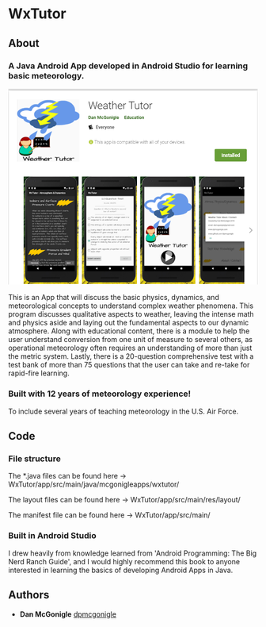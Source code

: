 # WxTutor

## About

### A Java Android App developed in Android Studio for learning basic meteorology.

![Android Store Page](./screenshots/android_store.png)

This is an App that will discuss the basic physics, dynamics, and meteorological concepts to understand complex weather phenomena. This program discusses qualitative aspects to weather, leaving the intense math and physics aside and laying out the fundamental aspects to our dynamic atmosphere. Along with educational content, there is a module to help the user understand conversion from one unit of measure to several others, as operational meteorology often requires an understanding of more than just the metric system. Lastly, there is a 20-question comprehensive test with a test bank of more than 75 questions that the user can take and re-take for rapid-fire learning.

### Built with 12 years of meteorology experience!

To include several years of teaching meteorology in the U.S. Air Force.

## Code

### File structure

The *.java files can be found here -> WxTutor/app/src/main/java/mcgonigleapps/wxtutor/

The layout files can be found here -> WxTutor/app/src/main/res/layout/

The manifest file can be found here ->  WxTutor/app/src/main/

### Built in Android Studio

I drew heavily from knowledge learned from 'Android Programming: The Big Nerd Ranch Guide', and I would highly recommend this book to anyone interested in learning the basics of developing Android Apps in Java.

## Authors

* **Dan McGonigle** [dpmcgonigle](https://github.com/dpmcgonigle)
